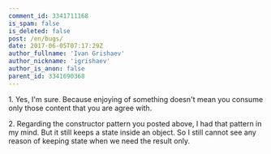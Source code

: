 ```yaml
---
comment_id: 3341711168
is_spam: false
is_deleted: false
post: /en/bugs/
date: 2017-06-05T07:17:29Z
author_fullname: 'Ivan Grishaev'
author_nickname: 'igrishaev'
author_is_anon: false
parent_id: 3341690368
---
```


<p>1. Yes, I'm sure. Because enjoying of something doesn't mean you consume only those content that you are agree with.</p><p>2. Regarding the constructor pattern you posted above, I had that pattern in my mind. But it still keeps a state inside an object. So I still cannot see any reason of keeping state when we need the result only.</p>
